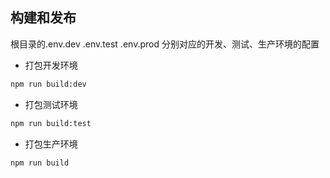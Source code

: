 ## 构建和发布

根目录的.env.dev .env.test .env.prod 分别对应的开发、测试、生产环境的配置

- 打包开发环境

```cmd
npm run build:dev
```

- 打包测试环境

```cmd
npm run build:test
```

- 打包生产环境

```cmd
npm run build
```
